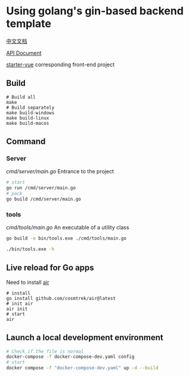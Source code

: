 # Using golang's gin-based backend template

[中文文档](./README-CN.md)

[API Document](https://www.apifox.cn/apidoc/project-2379970/api-65717385)

[starter-vue](https://github.com/zhaogongchengsi/starter-vue) corresponding front-end project


## Build
```shell
# Build all
make
# Build separately
make build-windows
make build-linux
make build-macos
```

## Command

### Server
*cmd/server/main.go* Entrance to the project
```sh
# start
go run /cmd/server/main.go
# pack
go build /cmd/server/main.go
```

### tools
*cmd/tools/main.go* An executable of a utility class
```sh
go build -o bin/tools.exe ./cmd/tools/main.go

./bin/tools.exe -h
```

## Live reload for Go apps

Need to install [air](https://github.com/cosmtrek/air)
```shell
# install
go install github.com/cosmtrek/air@latest
# init air
air init
# start
air
```

## Launch a local development environment

```sh
# Check if the file is normal
docker-compose -f docker-compose-dev.yaml config
# start
docker compose -f "docker-compose-dev.yaml" up -d --build
```

